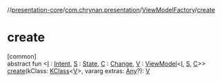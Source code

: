 //[presentation-core](../../../index.md)/[com.chrynan.presentation](../index.md)/[ViewModelFactory](index.md)/[create](create.md)

# create

[common]\
abstract fun &lt;[I](create.md) : [Intent](../-intent/index.md), [S](create.md) : [State](../-state/index.md), [C](create.md) : [Change](../-change/index.md), [V](create.md) : [ViewModel](../-view-model/index.md)&lt;[I](create.md), [S](create.md), [C](create.md)&gt;&gt; [create](create.md)(kClass: [KClass](https://kotlinlang.org/api/latest/jvm/stdlib/kotlin.reflect/-k-class/index.html)&lt;[V](create.md)&gt;, vararg extras: [Any](https://kotlinlang.org/api/latest/jvm/stdlib/kotlin/-any/index.html)?): [V](create.md)
